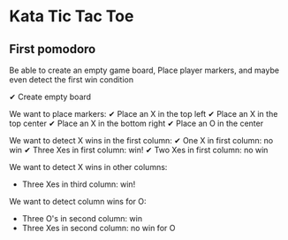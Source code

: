 # Kata Tic Tac Toe

## First pomodoro
Be able to create an empty game board,
Place player markers, and maybe even detect the first win condition

✔ Create empty board

We want to place markers:
✔ Place an X in the top left
✔ Place an X in the top center
✔ Place an X in the bottom right
✔ Place an O in the center

We want to detect X wins in the first column:
✔ One X in first column: no win
✔ Three Xes in first column: win!
✔ Two Xes in first column: no win

We want to detect X wins in other columns:
- Three Xes in third column: win!

We want to detect column wins for O:
- Three O's in second column: win
- Three Xes in second column: no win for O